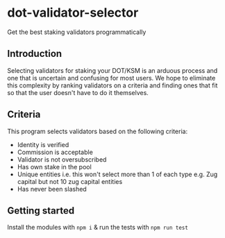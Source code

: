 # dot-validator-selector
Get the best staking validators programmatically 

## Introduction
Selecting validators for staking your DOT/KSM is an arduous process and one that is uncertain and confusing for most users. We hope to eliminate this complexity by ranking validators on a criteria and finding ones that fit so that the user doesn't have to do it themselves. 

## Criteria
This program selects validators based on the following criteria:
- Identity is verified
- Commission is acceptable
- Validator is not oversubscribed 
- Has own stake in the pool 
- Unique entities i.e. this won't select more than 1 of each type e.g. Zug capital but not 10 zug capital entities 
- Has never been slashed

## Getting started
Install the modules with `npm i` & run the tests with `npm run test`
